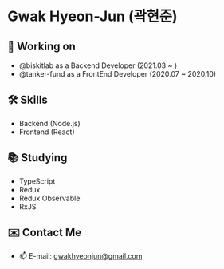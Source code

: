 # Gwak Hyeon-Jun (곽현준)

## 🔭 Working on
- @biskitlab as a Backend Developer (2021.03 ~ )
- @tanker-fund as a FrontEnd Developer (2020.07 ~ 2020.10)

## 🛠 Skills

- Backend (Node.js)
- Frontend (React)

## 📚 Studying

- TypeScript
- Redux
- Redux Observable
- RxJS

## ✉️ Contact Me

- 📫 E-mail: gwakhyeonjun@gmail.com
